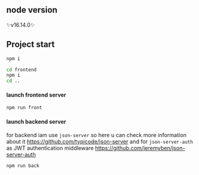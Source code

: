 ## node version
✨v16.14.0✨

## Project start

```sh
npm i
```
```sh
cd frontend
npm i
cd ..
```
#### launch frontend server
```sh
npm run front
```
#### launch backend server
for backend iam use `json-server` so here u can check more information about it https://github.com/typicode/json-server
and for `json-server-auth` as JWT authentication middleware https://github.com/jeremyben/json-server-auth
```sh
npm run back
```